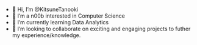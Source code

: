 - 👋 Hi, I’m @KitsuneTanooki
- 👀 I’m a n00b interested in Computer Science
- 🌱 I’m currently learning Data Analytics
- 💞️ I’m looking to collaborate on exciting and engaging projects to futher my experience/knowledge. 


<!---
KitsuneTanooki/KitsuneTanooki is a ✨ special ✨ repository because its `README.md` (this file) appears on your GitHub profile.
You can click the Preview link to take a look at your changes.
--->
